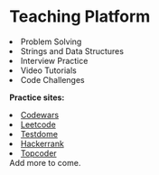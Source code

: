 
  <h1>Teaching Platform </h1>
  
<li>Problem Solving</li>
<li>Strings and Data Structures</li>
 <li>Interview Practice</li>
    <li>Video Tutorials</li>   
<li>Code Challenges</li>


<p>

<b>Practice sites:</b>



<li>
<a href ="https://www.codewars.com">Codewars</a></li>   
<li>
<a href ="https://www.leetcode.com">Leetcode</a></li>
<li>
<a href ="https://www.testdome.com">Testdome</a></li>
<li>
<a href ="https://www.hackerrank.com">Hackerrank</a></li>

<li>
<a href ="https://topcoder.com">Topcoder</a></li>
 Add more to come.
  </ul>

